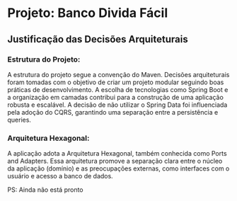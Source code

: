 # Projeto: Banco Divida Fácil

## Justificação das Decisões Arquiteturais

### Estrutura do Projeto:

A estrutura do projeto segue a convenção do Maven. Decisões arquiteturais foram tomadas com o objetivo de criar um projeto modular seguindo boas práticas de desenvolvimento. A escolha de tecnologias como Spring Boot e a organização em camadas contribui para a construção de uma aplicação robusta e escalável. A decisão de não utilizar o Spring Data foi influenciada pela adoção do CQRS, garantindo uma separação entre a persistência e queries.

### Arquitetura Hexagonal:

A aplicação adota a Arquitetura Hexagonal, também conhecida como Ports and Adapters. Essa arquitetura promove a separação clara entre o núcleo da aplicação (domínio) e as preocupações externas, como interfaces com o usuário e acesso a banco de dados.



PS: Ainda não está pronto



